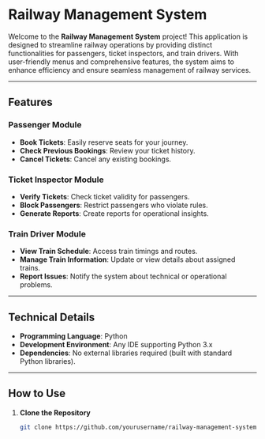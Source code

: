 # Railway Management System

Welcome to the **Railway Management System** project! This application is designed to streamline railway operations by providing distinct functionalities for passengers, ticket inspectors, and train drivers. With user-friendly menus and comprehensive features, the system aims to enhance efficiency and ensure seamless management of railway services.

---

## Features

### **Passenger Module**
- **Book Tickets**: Easily reserve seats for your journey.
- **Check Previous Bookings**: Review your ticket history.
- **Cancel Tickets**: Cancel any existing bookings.

### **Ticket Inspector Module**
- **Verify Tickets**: Check ticket validity for passengers.
- **Block Passengers**: Restrict passengers who violate rules.
- **Generate Reports**: Create reports for operational insights.

### **Train Driver Module**
- **View Train Schedule**: Access train timings and routes.
- **Manage Train Information**: Update or view details about assigned trains.
- **Report Issues**: Notify the system about technical or operational problems.

---

## Technical Details

- **Programming Language**: Python
- **Development Environment**: Any IDE supporting Python 3.x
- **Dependencies**: No external libraries required (built with standard Python libraries).

---

## How to Use

1. **Clone the Repository**
   ```bash
   git clone https://github.com/yourusername/railway-management-system.git
